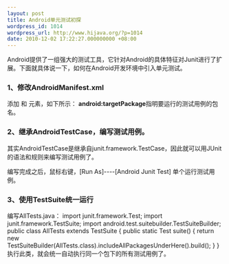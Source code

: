 ```yaml
---
layout: post
title: Android单元测试初探
wordpress_id: 1014
wordpress_url: http://www.hijava.org/?p=1014
date: 2010-12-02 17:22:27.000000000 +08:00
---
```

Android提供了一组强大的测试工具，它针对Android的具体特征对Junit进行了扩展。下面就具体说一下，如何在Android开发环境中引入单元测试。
<h3>1、修改AndroidManifest.xml</h3>
添加<instrumentation> 和 <uses-library android:name="android.test.runner" > 元素，如下所示：
	<application android:icon="@drawable/icon" android:label="@string/app_name">
		<uses-library android:name="android.test.runner" />
	</application>
	<instrumentation android:targetPackage="com.xianguo" android:name="android.test.InstrumentationTestRunner" />
<strong>android:targetPackage</strong>指明要运行的测试用例的包名。
<h3>2、继承AndroidTestCase，编写测试用例。</h3>
其实AndroidTestCase是继承自junit.framework.TestCase，因此就可以用JUnit的语法和规则来编写测试用例了。

编写完成之后，鼠标右键，[Run As]----[Android Junit Test] 单个运行测试用例。
<h3>3、使用TestSuite统一运行</h3>
编写AllTests.java：
	import junit.framework.Test;
	import junit.framework.TestSuite;
	import android.test.suitebuilder.TestSuiteBuilder;
	public class AllTests extends TestSuite {
		public static Test suite() {
			return new TestSuiteBuilder(AllTests.class).includeAllPackagesUnderHere().build();
		}
	}
执行此类，就会统一自动执行同一个包下的所有测试用例了。

